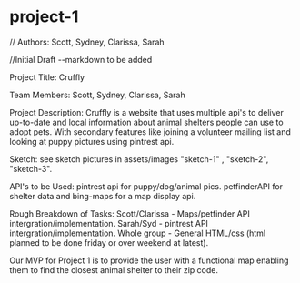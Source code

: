 # project-1

// Authors: Scott, Sydney, Clarissa, Sarah

//Initial Draft --markdown to be added

Project Title:  Cruffly

Team Members: Scott, Sydney, Clarissa, Sarah

Project Description: Cruffly is a website that uses multiple api's to deliver up-to-date and local information about animal shelters people can use to adopt pets.  With secondary features like joining a volunteer mailing list and looking at puppy pictures using pintrest api.

Sketch: see sketch pictures in assets/images
"sketch-1" , "sketch-2", "sketch-3".

API's to be Used: pintrest api for puppy/dog/animal pics.  petfinderAPI for shelter data and bing-maps for a map display api.

Rough Breakdown of Tasks:
Scott/Clarissa - Maps/petfinder API intergration/implementation.
Sarah/Syd - pintrest API intergration/implementation.
Whole group - General HTML/css  (html planned to be done friday or over weekend at latest).

Our MVP for Project 1 is to provide the user with a functional map enabling them to find the closest animal shelter to their zip code. 
